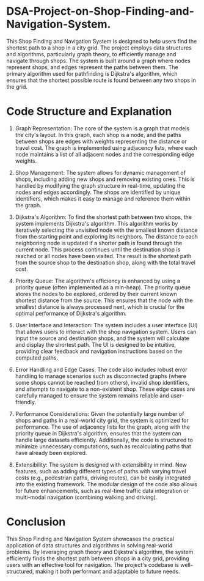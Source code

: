 # DSA-Project-on-Shop-Finding-and-Navigation-System.

This Shop Finding and Navigation System is designed to help users find the shortest path to a shop in a city grid. The project employs data structures and algorithms, particularly graph theory, to efficiently manage and navigate through shops. The system is built around a graph where nodes represent shops, and edges represent the paths between them. The primary algorithm used for pathfinding is Dijkstra's algorithm, which ensures that the shortest possible route is found between any two shops in the grid.

# Code Structure and Explanation
1. Graph Representation: The core of the system is a graph that models the city's layout. In this graph, each shop is a node, and the paths between shops are edges with weights representing the distance or travel cost. The graph is implemented using adjacency lists, where each node maintains a list of all adjacent nodes and the corresponding edge weights.

2. Shop Management: The system allows for dynamic management of shops, including adding new shops and removing existing ones. This is handled by modifying the graph structure in real-time, updating the nodes and edges accordingly. The shops are identified by unique identifiers, which makes it easy to manage and reference them within the graph.

3. Dijkstra's Algorithm: To find the shortest path between two shops, the system implements Dijkstra's algorithm. This algorithm works by iteratively selecting the unvisited node with the smallest known distance from the starting point and exploring its neighbors. The distance to each neighboring node is updated if a shorter path is found through the current node. This process continues until the destination shop is reached or all nodes have been visited. The result is the shortest path from the source shop to the destination shop, along with the total travel cost.

4. Priority Queue: The algorithm's efficiency is enhanced by using a priority queue (often implemented as a min-heap). The priority queue stores the nodes to be explored, ordered by their current known shortest distance from the source. This ensures that the node with the smallest distance is always processed next, which is crucial for the optimal performance of Dijkstra's algorithm.

5. User Interface and Interaction: The system includes a user interface (UI) that allows users to interact with the shop navigation system. Users can input the source and destination shops, and the system will calculate and display the shortest path. The UI is designed to be intuitive, providing clear feedback and navigation instructions based on the computed paths.

6. Error Handling and Edge Cases: The code also includes robust error handling to manage scenarios such as disconnected graphs (where some shops cannot be reached from others), invalid shop identifiers, and attempts to navigate to a non-existent shop. These edge cases are carefully managed to ensure the system remains reliable and user-friendly.

7. Performance Considerations: Given the potentially large number of shops and paths in a real-world city grid, the system is optimized for performance. The use of adjacency lists for the graph, along with the priority queue in Dijkstra's algorithm, ensures that the system can handle large datasets efficiently. Additionally, the code is structured to minimize unnecessary computations, such as recalculating paths that have already been explored.

8. Extensibility: The system is designed with extensibility in mind. New features, such as adding different types of paths with varying travel costs (e.g., pedestrian paths, driving routes), can be easily integrated into the existing framework. The modular design of the code also allows for future enhancements, such as real-time traffic data integration or multi-modal navigation (combining walking and driving).

# Conclusion
This Shop Finding and Navigation System showcases the practical application of data structures and algorithms in solving real-world problems. By leveraging graph theory and Dijkstra's algorithm, the system efficiently finds the shortest path between shops in a city grid, providing users with an effective tool for navigation. The project's codebase is well-structured, making it both performant and adaptable to future needs.
